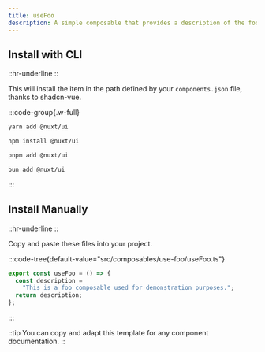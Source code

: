 ```yaml
---
title: useFoo
description: A simple composable that provides a description of the foo feature.
---
```




## Install with CLI
::hr-underline
::

This will install the item in the path defined by your `components.json` file, thanks to shadcn-vue.

:::code-group{.w-full}
  ```bash [yarn]
  yarn add @nuxt/ui
  ```
  
  ```bash [npm]
  npm install @nuxt/ui
  ```

  ```bash [pnpm]
  pnpm add @nuxt/ui
  ```
  
  ```bash [bun]
  bun add @nuxt/ui
  ```
:::



## Install Manually
::hr-underline
::

Copy and paste these files into your project.

:::code-tree{default-value="src/composables/use-foo/useFoo.ts"}


```ts [src/composables/use-foo/useFoo.ts]
export const useFoo = () => {
  const description =
    "This is a foo composable used for demonstration purposes.";
  return description;
};

```


:::









::tip
You can copy and adapt this template for any component documentation.
::
